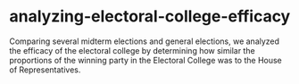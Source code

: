 # analyzing-electoral-college-efficacy
Comparing several midterm elections and general elections, we analyzed the efficacy of the electoral college by determining how similar the proportions of the winning party in the Electoral College was to the House of Representatives.
